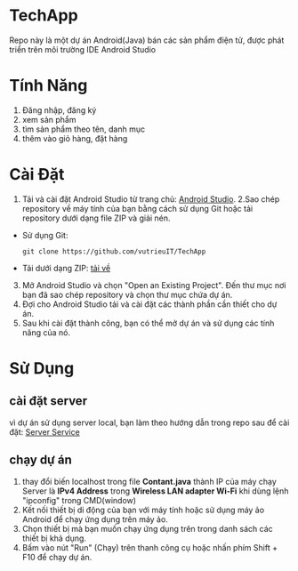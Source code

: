 # TechApp
Repo này là một dự án Android(Java) bán các sản phẩm điện tử, được phát triển trên môi trường IDE Android Studio
# Tính Năng
1. Đăng nhập, đăng ký
2. xem sản phẩm
3. tìm sản phẩm theo tên, danh mục
4. thêm vào giỏ hàng, đặt hàng
# Cài Đặt
1. Tải và cài đặt Android Studio từ trang chủ: [Android Studio](https://developer.android.com/studio).
2.Sao chép repository về máy tính của bạn bằng cách sử dụng Git hoặc tải repository dưới dạng file ZIP và giải nén.
- Sử dụng Git:
  ```
  git clone https://github.com/vutrieuIT/TechApp
  ```
- Tải dưới dạng ZIP: [tải về](https://github.com/vutrieuIT/TechApp/archive/refs/heads/master.zip)
3. Mở Android Studio và chọn "Open an Existing Project". Đến thư mục nơi bạn đã sao chép repository và chọn thư mục chứa dự án.
4. Đợi cho Android Studio tải và cài đặt các thành phần cần thiết cho dự án.
5. Sau khi cài đặt thành công, bạn có thể mở dự án và sử dụng các tính năng của nó.
# Sử Dụng
## cài đặt server
vì dự án sử dụng server local, bạn làm theo hướng dẫn trong repo sau để cài đặt: [Server Service](https://github.com/vutrieuIT/API_Tech_Shop)
## chạy dự án
1. thay đổi biến localhost trong file __Contant.java__ thành IP của máy chạy Server
là **IPv4 Address** trong **Wireless LAN adapter Wi-Fi** khi dùng lệnh "ipconfig" trong CMD(window)
2. Kết nối thiết bị di động của bạn với máy tính hoặc sử dụng máy ảo Android để chạy ứng dụng trên máy ảo.
3. Chọn thiết bị mà bạn muốn chạy ứng dụng trên trong danh sách các thiết bị khả dụng.
4. Bấm vào nút "Run" (Chạy) trên thanh công cụ hoặc nhấn phím Shift + F10 để chạy dự án.
